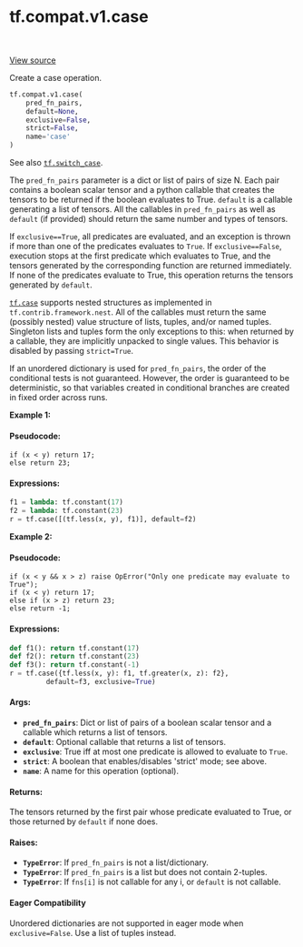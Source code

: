 <div itemscope itemtype="http://developers.google.com/ReferenceObject">
<meta itemprop="name" content="tf.compat.v1.case" />
<meta itemprop="path" content="Stable" />
</div>

# tf.compat.v1.case

<!-- Insert buttons -->

<table class="tfo-notebook-buttons tfo-api" align="left">
</table>

<a target="_blank" href="/code/stable/tensorflow/python/ops/control_flow_ops.py">View source</a>



<!-- Start diff -->
Create a case operation.

``` python
tf.compat.v1.case(
    pred_fn_pairs,
    default=None,
    exclusive=False,
    strict=False,
    name='case'
)
```



<!-- Placeholder for "Used in" -->

See also <a href="../../../tf/switch_case.md"><code>tf.switch_case</code></a>.

The `pred_fn_pairs` parameter is a dict or list of pairs of size N.
Each pair contains a boolean scalar tensor and a python callable that
creates the tensors to be returned if the boolean evaluates to True.
`default` is a callable generating a list of tensors. All the callables
in `pred_fn_pairs` as well as `default` (if provided) should return the same
number and types of tensors.

If `exclusive==True`, all predicates are evaluated, and an exception is
thrown if more than one of the predicates evaluates to `True`.
If `exclusive==False`, execution stops at the first predicate which
evaluates to True, and the tensors generated by the corresponding function
are returned immediately. If none of the predicates evaluate to True, this
operation returns the tensors generated by `default`.

<a href="../../../tf/case.md"><code>tf.case</code></a> supports nested structures as implemented in
`tf.contrib.framework.nest`. All of the callables must return the same
(possibly nested) value structure of lists, tuples, and/or named tuples.
Singleton lists and tuples form the only exceptions to this: when returned by
a callable, they are implicitly unpacked to single values. This
behavior is disabled by passing `strict=True`.

If an unordered dictionary is used for `pred_fn_pairs`, the order of the
conditional tests is not guaranteed. However, the order is guaranteed to be
deterministic, so that variables created in conditional branches are created
in fixed order across runs.




**Example 1:**

#### Pseudocode:



```
if (x < y) return 17;
else return 23;
```

#### Expressions:



```python
f1 = lambda: tf.constant(17)
f2 = lambda: tf.constant(23)
r = tf.case([(tf.less(x, y), f1)], default=f2)
```

**Example 2:**

#### Pseudocode:



```
if (x < y && x > z) raise OpError("Only one predicate may evaluate to True");
if (x < y) return 17;
else if (x > z) return 23;
else return -1;
```

#### Expressions:



```python
def f1(): return tf.constant(17)
def f2(): return tf.constant(23)
def f3(): return tf.constant(-1)
r = tf.case({tf.less(x, y): f1, tf.greater(x, z): f2},
         default=f3, exclusive=True)
```

#### Args:


* <b>`pred_fn_pairs`</b>: Dict or list of pairs of a boolean scalar tensor and a
  callable which returns a list of tensors.
* <b>`default`</b>: Optional callable that returns a list of tensors.
* <b>`exclusive`</b>: True iff at most one predicate is allowed to evaluate to `True`.
* <b>`strict`</b>: A boolean that enables/disables 'strict' mode; see above.
* <b>`name`</b>: A name for this operation (optional).


#### Returns:

The tensors returned by the first pair whose predicate evaluated to True, or
those returned by `default` if none does.



#### Raises:


* <b>`TypeError`</b>: If `pred_fn_pairs` is not a list/dictionary.
* <b>`TypeError`</b>: If `pred_fn_pairs` is a list but does not contain 2-tuples.
* <b>`TypeError`</b>: If `fns[i]` is not callable for any i, or `default` is not
           callable.

#### Eager Compatibility
Unordered dictionaries are not supported in eager mode when `exclusive=False`.
Use a list of tuples instead.


